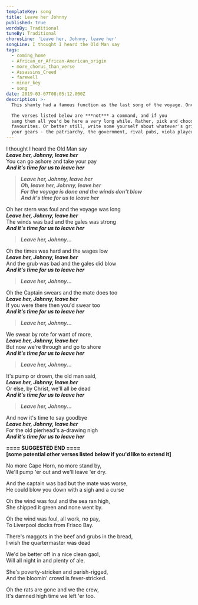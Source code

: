 ```yaml
---
templateKey: song
title: Leave her Johnny
published: true
wordsBy: Traditional
tuneBy: Traditional
chorusLine: 'Leave her, Johnny, leave her'
songLine: I thought I heard the Old Man say
tags:
  - coming_home
  - African_or_African-American_origin
  - more_chorus_than_verse
  - Assassins_Creed
  - farewell
  - minor_key
  - song
date: 2019-03-07T08:05:12.000Z
description: >-
  This shanty had a famous function as the last song of the voyage. Once the ship was warping in through the locks or sailing down the river to approach the pier   head the shanty singer would let rip with this song, finally airing months of pent up frustrations.  As such, every time this song was sung would have been different to match the specific anger of the ship.

  The verses listed below are ***not*** a command, and if you
  sang them all you'd be here a very long while. Rather, pick and choose your
  favourites. Or better still, write some yourself about whatever's grinding
  your gears - the patriarchy, the government, rival pubs, viola players etc.
---
```

I thought I heard the Old Man say\
***Leave her, Johnny, leave her***\
You can go ashore and take your pay\
***And it's time for us to leave her***

>***Leave her, Johnny, leave her***\
***Oh, leave her, Johnny, leave her***\
***For the voyage is done and the winds don't blow***\
***And it's time for us to leave her***

Oh her stern was foul and the voyage was long\
***Leave her, Johnny, leave her***\
The winds was bad and the gales was strong\
***And it's time for us to leave her***

>***Leave her, Johnny...***

Oh the times was hard and the wages low\
***Leave her, Johnny, leave her***\
And the grub was bad and the gales did blow\
***And it's time for us to leave her***

>***Leave her, Johnny...***

Oh the Captain swears and the mate does too\
***Leave her, Johnny, leave her***\
If you were there then you'd swear too\
***And it's time for us to leave her***

>***Leave her, Johnny...***

We swear by rote for want of more,\
***Leave her, Johnny, leave her***\
But now we're through and go to shore\
***And it's time for us to leave her***

>***Leave her, Johnny...***

It's pump or drown, the old man said,\
***Leave her, Johnny, leave her***\
Or else, by Christ, we'll all be dead\
***And it's time for us to leave her***

>***Leave her, Johnny...***

And now it's time to say goodbye\
***Leave her, Johnny, leave her***\
For the old pierhead's a-drawing nigh\
***And it's time for us to leave her***

**==== SUGGESTED END ====**\
**[some potential other verses listed below if you'd like to extend it]**

No more Cape Horn, no more stand by,\
We'll pump 'er out and we'll leave 'er dry.

And the captain was bad but the mate was worse,\
He could blow you down with a sigh and a curse

Oh the wind was foul and the sea ran high,\
She shipped it green and none went by.

Oh the wind was foul, all work, no pay,\
To Liverpool docks from Frisco Bay.

There's maggots in the beef and grubs in the bread,\
I wish the quartermaster was dead

We'd be better off in a nice clean gaol,\
Will all night in and plenty of ale.

She's poverty-stricken and parish-rigged,\
And the bloomin' crowd is fever-stricked.

Oh the rats are gone and we the crew,\
It's damned high time we left 'er too.
